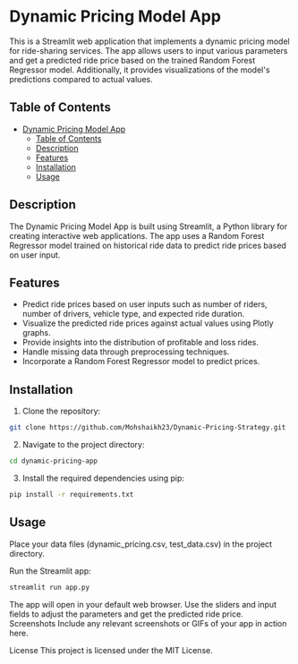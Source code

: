 # Dynamic Pricing Model App

This is a Streamlit web application that implements a dynamic pricing model for ride-sharing services. The app allows users to input various parameters and get a predicted ride price based on the trained Random Forest Regressor model. Additionally, it provides visualizations of the model's predictions compared to actual values.

## Table of Contents

- [Dynamic Pricing Model App](#dynamic-pricing-model-app)
  - [Table of Contents](#table-of-contents)
  - [Description](#description)
  - [Features](#features)
  - [Installation](#installation)
  - [Usage](#usage)

## Description

The Dynamic Pricing Model App is built using Streamlit, a Python library for creating interactive web applications. The app uses a Random Forest Regressor model trained on historical ride data to predict ride prices based on user input.

## Features

- Predict ride prices based on user inputs such as number of riders, number of drivers, vehicle type, and expected ride duration.
- Visualize the predicted ride prices against actual values using Plotly graphs.
- Provide insights into the distribution of profitable and loss rides.
- Handle missing data through preprocessing techniques.
- Incorporate a Random Forest Regressor model to predict prices.

## Installation

1. Clone the repository:

```bash
git clone https://github.com/Mohshaikh23/Dynamic-Pricing-Strategy.git
```

2. Navigate to the project directory:

```bash
cd dynamic-pricing-app
```

3. Install the required dependencies using pip:

```bash
pip install -r requirements.txt
```

## Usage
Place your data files (dynamic_pricing.csv, test_data.csv) in the project directory.

Run the Streamlit app:

```bash
streamlit run app.py

```

The app will open in your default web browser. Use the sliders and input fields to adjust the parameters and get the predicted ride price.
Screenshots
Include any relevant screenshots or GIFs of your app in action here.

License
This project is licensed under the MIT License.


